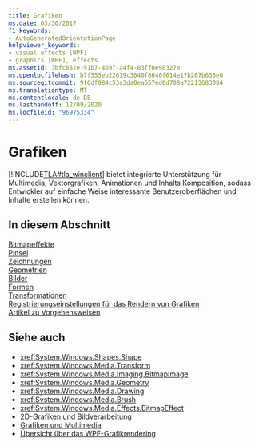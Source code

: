 ```yaml
---
title: Grafiken
ms.date: 03/30/2017
f1_keywords:
- AutoGeneratedOrientationPage
helpviewer_keywords:
- visual effects [WPF]
- graphics [WPF], effects
ms.assetid: 3bfc652e-91b7-4697-a4f4-83ff0e98327e
ms.openlocfilehash: b7f555eb22619c3040f8640f614e17b267b638e0
ms.sourcegitcommit: 9f6df084c53a3da0ea657ed0d708a72213683084
ms.translationtype: MT
ms.contentlocale: de-DE
ms.lasthandoff: 12/09/2020
ms.locfileid: "96975334"
---
```

# <a name="graphics"></a>Grafiken
[!INCLUDE[TLA#tla_winclient](../../../includes/tlasharptla-winclient-md.md)] bietet integrierte Unterstützung für Multimedia, Vektorgrafiken, Animationen und Inhalts Komposition, sodass Entwickler auf einfache Weise interessante Benutzeroberflächen und Inhalte erstellen können.  
  
## <a name="in-this-section"></a>In diesem Abschnitt  
 [Bitmapeffekte](bitmap-effects.md)  
 [Pinsel](brushes.md)  
 [Zeichnungen](drawings.md)  
 [Geometrien](geometries.md)  
 [Bilder](images.md)  
 [Formen](shapes.md)  
 [Transformationen](transformations.md)  
 [Registrierungseinstellungen für das Rendern von Grafiken](graphics-rendering-registry-settings.md)  
 [Artikel zu Vorgehensweisen](graphics-how-to-topics.md)  
  
## <a name="see-also"></a>Siehe auch

- <xref:System.Windows.Shapes.Shape>
- <xref:System.Windows.Media.Transform>
- <xref:System.Windows.Media.Imaging.BitmapImage>
- <xref:System.Windows.Media.Geometry>
- <xref:System.Windows.Media.Drawing>
- <xref:System.Windows.Media.Brush>
- <xref:System.Windows.Media.Effects.BitmapEffect>
- [2D-Grafiken und Bildverarbeitung](../advanced/optimizing-performance-2d-graphics-and-imaging.md)
- [Grafiken und Multimedia](index.md)
- [Übersicht über das WPF-Grafikrendering](wpf-graphics-rendering-overview.md)

